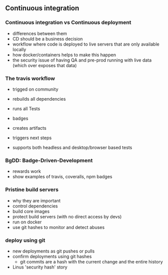 ## Continuous integration

### Continuous integration vs Continuous deployment

- differences between them
- CD should be a business decision
- workflow where code is deployed to live servers that are only available locally
- how docker/containers helps to make this happen
- the security issue of having QA and pre-prod running with live data (which over exposes that data)

### The travis workflow

- trigged on community
- rebuilds all dependencies
- runs all Tests
- badges
- creates artifacts
- triggers next steps

- supports both headless and desktop/browser based tests

### BgDD: Badge-Driven-Development

- rewards work
- show examples of travis, coveralls, npm badges

### Pristine build servers

- why they are important
- control dependencies
- build core images
- protect build servers (with no direct access by devs)
- run on docker
- use git hashes to monitor and detect abuses

### deploy using git

- new deployments as git pushes or pulls
- confirm deployments using git hashes
  - git commits are a hash with the current change and the entire history
- Linus 'security hash' story
